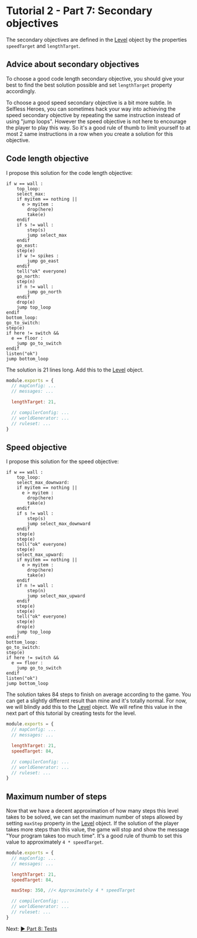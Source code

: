 # Tutorial 2 - Part 7: Secondary objectives

The secondary objectives are defined in the [Level](Level.md) object by the properties `speedTarget` and `lengthTarget`.

## Advice about secondary objectives

To choose a good code length secondary objective, you should give your best to find the best solution possible and set `lengthTarget` property accordingly.

To choose a good speed secondary objective is a bit more subtle. In Selfless Heroes, you can sometimes hack your way into achieving the speed secondary objective by repeating the same instruction instead of using "jump loops". However the speed objective is not here to encourage the player to play this way. So it's a good rule of thumb to limit yourself to at most 2 same instructions in a row when you create a solution for this objective.

## Code length objective

I propose this solution for the code length objective:

    if w == wall :
    	top_loop:
    	select_max:
    	if myitem == nothing ||
    	  e > myitem :
    		drop(here)
    		take(e)
    	endif
    	if s != wall :
    		step(s)
    		jump select_max
    	endif
    	go_east:
    	step(e)
    	if w != spikes :
    		jump go_east
    	endif
    	tell("ok" everyone)
    	go_north:
    	step(n)
    	if n != wall :
    		jump go_north
    	endif
    	drop(e)
    	jump top_loop
    endif
    bottom_loop:
    go_to_switch:
    step(e)
    if here != switch &&
      e == floor :
    	jump go_to_switch
    endif
    listen("ok")
    jump bottom_loop

The solution is 21 lines long. Add this to the [Level](Level.md) object.

```javascript
module.exports = {
  // mapConfig: ...
  // messages: ...

  lengthTarget: 21,

  // compilerConfig: ...
  // worldGenerator: ...
  // ruleset: ...
}
```

## Speed objective

I propose this solution for the speed objective:

    if w == wall :
    	top_loop:
    	select_max_downward:
    	if myitem == nothing ||
    	  e > myitem :
    		drop(here)
    		take(e)
    	endif
    	if s != wall :
    		step(s)
    		jump select_max_downward
    	endif
    	step(e)
    	step(e)
    	tell("ok" everyone)
    	step(e)
    	select_max_upward:
    	if myitem == nothing ||
    	  e > myitem :
    		drop(here)
    		take(e)
    	endif
    	if n != wall :
    		step(n)
    		jump select_max_upward
    	endif
    	step(e)
    	step(e)
    	tell("ok" everyone)
    	step(e)
    	drop(e)
    	jump top_loop
    endif
    bottom_loop:
    go_to_switch:
    step(e)
    if here != switch &&
      e == floor :
    	jump go_to_switch
    endif
    listen("ok")
    jump bottom_loop

The solution takes 84 steps to finish on average according to the game. You can get a slightly different result than mine and it's totally normal. For now, we will blindly add this to the [Level](Level.md) object. We will refine this value in the next part of this tutorial by creating tests for the level.

```javascript
module.exports = {
  // mapConfig: ...
  // messages: ...

  lengthTarget: 21,
  speedTarget: 84,

  // compilerConfig: ...
  // worldGenerator: ...
  // ruleset: ...
}
```

## Maximum number of steps

Now that we have a decent approximation of how many steps this level takes to be
solved, we can set the maximum number of steps allowed by setting `maxStep`
property in the [Level](Level.md) object. If the solution of the player takes
more steps than this value, the game will stop and show the message "Your
program takes too much time". It's a good rule of thumb to set this value to
approximately `4 * speedTarget`.

```javascript
module.exports = {
  // mapConfig: ...
  // messages: ...

  lengthTarget: 21,
  speedTarget: 84,

  maxStep: 350, //< Approximately 4 * speedTarget

  // compilerConfig: ...
  // worldGenerator: ...
  // ruleset: ...
}
```

Next: [:arrow_forward: Part 8: Tests](tutorial2_8.md)
